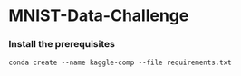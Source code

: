 # MNIST-Data-Challenge

### Install the prerequisites
```
conda create --name kaggle-comp --file requirements.txt
```